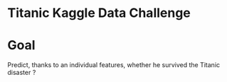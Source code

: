 # Titanic Kaggle Data Challenge

# Goal

Predict, thanks to an individual features, whether he survived the Titanic disaster ? 
